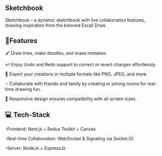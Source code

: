 ## Sketchbook

Sketchbook – a dynamic sketchbook with live collaboration features, drawing inspiration from the beloved Excali Draw.


## 📓Features 
🖌️ Draw lines, make doodles, and erase mistakes.

↩️ Enjoy Undo and Redo support to correct or revert changes effortlessly.

🎨 Export your creations in multiple formats like PNG, JPEG, and more.

💡 Collaborate with friends and family by creating or joining rooms for real-time drawing fun.

📱 Responsive design ensures compatibility with all screen sizes.

## 💻 Tech-Stack 
-Frontend: Next.js + Redux Toolkit + Canvas

-Real-time Collaboration: WebSocket & Signaling via Socket.IO

-Server: NodeJs + ExpressJs